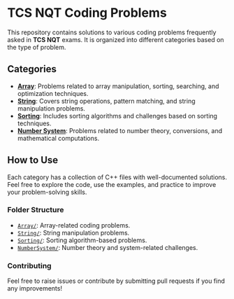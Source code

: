 # TCS NQT Coding Problems

This repository contains solutions to various coding problems frequently asked in **TCS NQT** exams. It is organized into different categories based on the type of problem.

## Categories

- **[Array](./Array)**: Problems related to array manipulation, sorting, searching, and optimization techniques.
- **[String](./String)**: Covers string operations, pattern matching, and string manipulation problems.
- **[Sorting](./Sorting)**: Includes sorting algorithms and challenges based on sorting techniques.
- **[Number System](./NumberSystem)**: Problems related to number theory, conversions, and mathematical computations.

## How to Use

Each category has a collection of C++ files with well-documented solutions. Feel free to explore the code, use the examples, and practice to improve your problem-solving skills.

### Folder Structure

- [`Array/`](./Array): Array-related coding problems.
- [`String/`](./String): String manipulation problems.
- [`Sorting/`](./Sorting): Sorting algorithm-based problems.
- [`NumberSystem/`](./NumberSystem): Number theory and system-related challenges.

### Contributing

Feel free to raise issues or contribute by submitting pull requests if you find any improvements!
